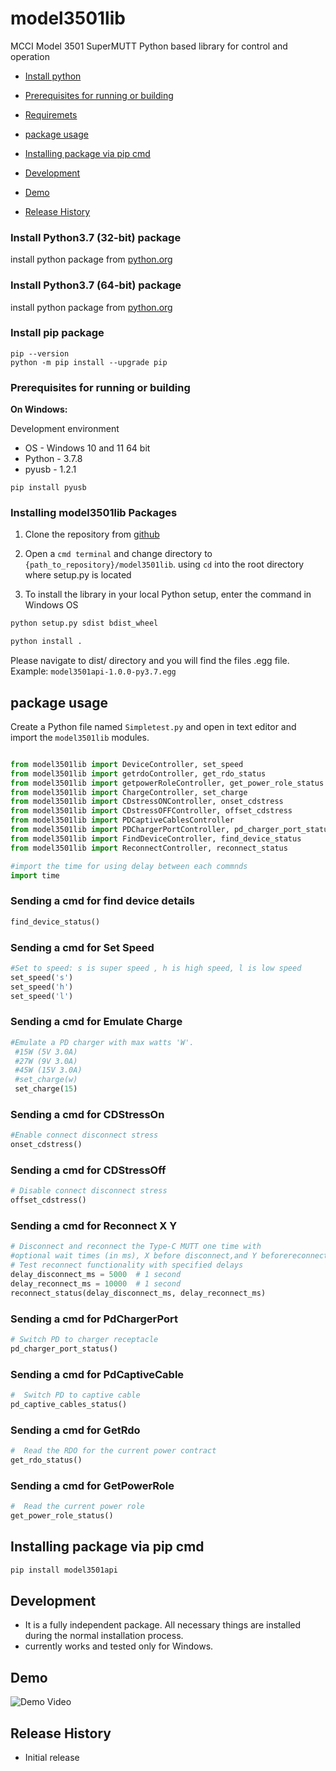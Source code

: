 # model3501lib

MCCI Model 3501 SuperMUTT Python based library for control and operation

<!--
  This TOC uses the VS Code markdown TOC extension AlanWalk.markdown-toc.
  We strongly recommend updating using VS Code, the markdown-toc extension and the
  bierner.markdown-preview-github-styles extension. Note that if you are using
  VS Code 1.29 and Markdown TOC 1.5.6, https://github.com/AlanWalk/markdown-toc/issues/65# cricketlib

This is a Python library to s the MCCI USB Switches (switch 3201,2301, 3141, 3142, 2101) and supports to Cricket UI.


<!--
  This TOC uses the VS Code markdown TOC extension AlanWalk.markdown-toc.
  We strongly recommend updating using VS Code, the markdown-toc extension and the
  bierner.markdown-preview-github-styles extension. Note that if you are using
  VS Code 1.29 and Markdown TOC 1.5.6, https://github.com/AlanWalk/markdown-toc/issues/65
  applies -- you must change your line-ending to some non-auto value in Settings>
  Text Editor>Files.  `\n` works for me.
-->
<!-- markdownlint-disable MD033 MD004 -->
<!-- markdownlint-capture -->
<!-- markdownlint-disable -->
<!-- TOC depthFrom:2 updateOnSave:true -->

- [Install python](#install-python37-32-bit-package)
- [Prerequisites for running or building](#prerequisites-for-running-or-building)
- [Requiremets](#requirements)
- [package usage](#package-usage)
- [Installing package via pip cmd](#installing-package-via-pip-cmd)
- [Development](#development)
- [Demo](#demo)

- [Release History](#release-history)


### Install Python3.7 (32-bit) package 
install python package from [python.org](https://www.python.org/ftp/python/3.7.8/python-3.7.8.exe)


### Install Python3.7 (64-bit) package
install python package from [python.org](https://www.python.org/ftp/python/3.7.8/python-3.7.8-amd64.exe)

### Install pip package
```shell
pip --version
python -m pip install --upgrade pip
```

### Prerequisites for running or building

<strong>On Windows:</strong>

Development environment
* OS - Windows 10 and 11 64 bit
* Python - 3.7.8
* pyusb - 1.2.1

```shell
pip install pyusb

```


### Installing model3501lib Packages

1.  Clone the repository from [github](https://github.com/mcci-usb/model3501lib.git)

2.  Open a `cmd terminal` and change directory to  `{path_to_repository}/model3501lib`. using `cd` into the root directory where setup.py is located

3.  To install the library in your local Python setup, enter the command in Windows OS
```bash
python setup.py sdist bdist_wheel

python install .
```

Please navigate to dist/ directory and you will find the files .egg file.
Example: `model3501api-1.0.0-py3.7.egg`

## package usage
Create a Python file named `Simpletest.py` and open in text editor and import the `model3501lib` modules.

```python

from model3501lib import DeviceController, set_speed
from model3501lib import getrdoController, get_rdo_status
from model3501lib import getpowerRoleController, get_power_role_status
from model3501lib import ChargeController, set_charge
from model3501lib import CDstressONController, onset_cdstress
from model3501lib import CDstressOFFController, offset_cdstress
from model3501lib import PDCaptiveCablesController
from model3501lib import PDChargerPortController, pd_charger_port_status
from model3501lib import FindDeviceController, find_device_status
from model3501lib import ReconnectController, reconnect_status
```

```python
#import the time for using delay between each commnds
import time
```

### Sending a cmd for find device details
```python
find_device_status()
```
### Sending a cmd for Set Speed
```python
#Set to speed: s is super speed , h is high speed, l is low speed
set_speed('s')
set_speed('h')
set_speed('l')
```
### Sending a cmd for Emulate Charge
```python
#Emulate a PD charger with max watts 'W'.
 #15W (5V 3.0A)
 #27W (9V 3.0A)
 #45W (15V 3.0A)
 #set_charge(w)
 set_charge(15)
```
### Sending a cmd for CDStressOn
```python
#Enable connect disconnect stress
onset_cdstress()
```

### Sending a cmd for CDStressOff
```python
# Disable connect disconnect stress
offset_cdstress()
```

### Sending a cmd for Reconnect X Y
```python
# Disconnect and reconnect the Type-C MUTT one time with
#optional wait times (in ms), X before disconnect,and Y beforereconnect.
# Test reconnect functionality with specified delays
delay_disconnect_ms = 5000  # 1 second
delay_reconnect_ms = 10000  # 1 second
reconnect_status(delay_disconnect_ms, delay_reconnect_ms)
```

### Sending a cmd for PdChargerPort
```python
# Switch PD to charger receptacle
pd_charger_port_status()
```

### Sending a cmd for PdCaptiveCable
```python
#  Switch PD to captive cable
pd_captive_cables_status()
```
### Sending a cmd for GetRdo
```python
#  Read the RDO for the current power contract
get_rdo_status()
```

### Sending a cmd for GetPowerRole
```python
#  Read the current power role
get_power_role_status()
```
## Installing package via pip cmd
```python
pip install model3501api
```

## Development
- It is a fully independent package.
All necessary things are installed during the normal installation process.
- currently works and tested only for Windows.

## Demo

![Demo Video](assets/mcci-model.gif)

## Release History
- Initial release
